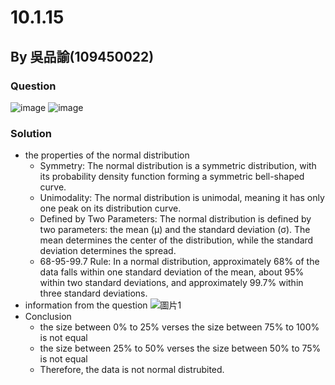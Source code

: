 # 10.1.15
## By 吳品諭(109450022)
### Question
![image](https://github.com/HWTeng-Course/202402-Statistics/assets/151057941/3126a5d9-6c3b-477b-b499-21498824b5ed)
![image](https://github.com/HWTeng-Course/202402-Statistics/assets/151057941/d17404f6-86d5-4967-b73e-876f4b802430)
### Solution
-  the properties of the normal distribution
   - Symmetry: The normal distribution is a symmetric distribution, with its probability density function forming a symmetric bell-shaped curve.
   - Unimodality: The normal distribution is unimodal, meaning it has only one peak on its distribution curve.
   - Defined by Two Parameters: The normal distribution is defined by two parameters: the mean (μ) and the standard deviation (σ). The mean determines the center of the distribution, while the standard deviation determines the spread.
   - 68-95-99.7 Rule: In a normal distribution, approximately 68% of the data falls within one standard deviation of the mean, about 95% within two standard deviations, and approximately 99.7% within three standard deviations.
- information from the question
 ![圖片1](https://github.com/surshawu-dev/202402-Statistics/assets/151057941/55988ed1-69b8-4453-8985-57c51d618af3)
- Conclusion
  - the size between 0% to 25% verses the size between 75% to 100%  is not equal
  - the size between 25% to 50% verses the size between 50% to 75%  is not equal
  - Therefore, the data is not normal distrubited.

